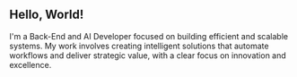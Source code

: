 ## Hello, World!

I'm a Back-End and AI Developer focused on building efficient and scalable systems. My work involves creating intelligent solutions that automate workflows and deliver strategic value, with a clear focus on innovation and excellence.
